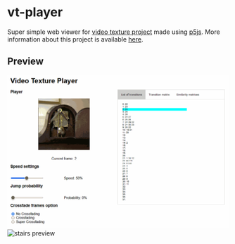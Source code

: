 # vt-player

Super simple web viewer for [video texture project](https://metaviz.netlify.app/post/video_textures/) made using [p5js](https://p5js.org/). More information about this project is available [here](https://github.com/hoskra/vt).

## Preview

![clock preview](doc/clock.gif)
![stairs preview](doc/stairs.gif)